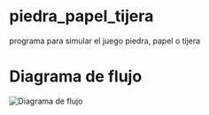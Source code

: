 # piedra_papel_tijera
programa para simular el juego piedra, papel o tijera
# Diagrama de flujo
![Diagrama de flujo](diagrama.png "Diagrama de flujo")
